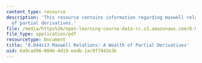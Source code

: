 ```yaml
---
content_type: resource
description: 'This resource contains information regarding maxwell relations: a wealth
  of partial derivatives.'
file: /media/https%3A/open-learning-course-data-rc.s3.amazonaws.com/8-044-statistical-physics-i-spring-2013/6a9cad96004b4d19eedb1ac9f7942e3b_MIT8_044S13_notes.Max.pdf
file_type: application/pdf
resourcetype: Document
title: '8.044s13 Maxwell Relations: A Wealth of Partial Derivatives'
uid: 6a9cad96-004b-4d19-eedb-1ac9f7942e3b
---
```

